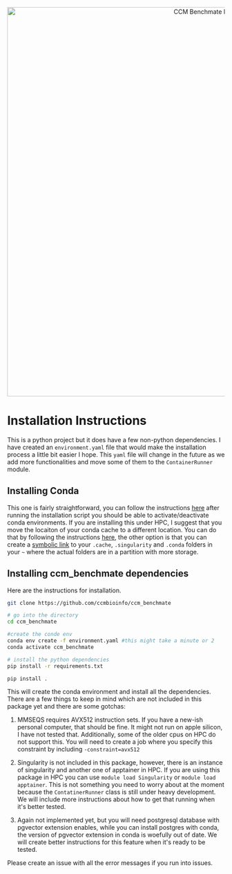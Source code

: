 <div style="text-align: center;">
    <img src="./assets/installation.png" width="900" alt="CCM Benchmate logo" class="center">
</div>

# Installation Instructions

This is a python project but it does have a few non-python dependencies. I have created an `environment.yaml` file 
that would make the installation process a little bit easier I hope. This `yaml` file will change in the future as 
we add more functionalities and move some of them to the `ContainerRunner` module.

## Installing Conda

This one is fairly straightforward, you can follow the instructions [here]() after running the installation script you should
be able to activate/deactivate conda environments. If you are installing this under HPC, I suggest that you move the locaiton
of your conda cache to a different location. You can do that by following the instructions [here](), the other option
is that you can create a [symbolic link]() to your `.cache`, `.singularity` and `.conda` folders in your `~` where the actual
folders are in a partition with more storage. 

## Installing ccm_benchmate dependencies

Here are the instructions for installation. 

```bash
git clone https://github.com/ccmbioinfo/ccm_benchmate

# go into the directory
cd ccm_benchmate

#create the conde env
conda env create -f environment.yaml #this might take a minute or 2
conda activate ccm_benchmate

# install the python dependencies
pip install -r requirements.txt

pip install . 
```



This will create the conda environment and install all the dependencies. There are a few things to keep in mind which are 
not included in this package yet and there are some gotchas:

1. MMSEQS requires AVX512 instruction sets. If you have a new-ish personal computer, that should be fine. It might not run on 
apple silicon, I have not tested that. Additionally, some of the older cpus on HPC do not support this. You will need to 
create a job where you specify this constraint by including `-constraint=avx512`

2. Singularity is not included in this package, however, there is an instance of singularity and another one of apptainer
in HPC. If you are using this package in HPC you can use `module load Singularity` or `module load apptainer`. This is not
something you need to worry about at the moment because the `ContatinerRunner` class is still under heavy development. We 
will include more instructions about how to get that running when it's better tested. 

3. Again not implemented yet, but you will need postgresql database with pgvector extension enables, while you can install
postgres with conda, the version of pgvector extension in conda is woefully out of date. We will create better instructions
for this feature when it's ready to be tested. 

Please create an issue with all the error messages if you run into issues. 